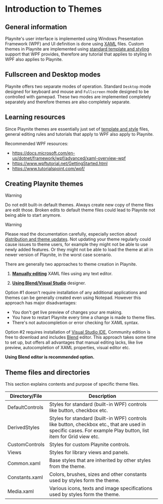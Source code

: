 # Introduction to Themes

General information
---------------------

Playnite's user interface is implemented using Windows Presentation Framework (WPF) and UI definition is done using [XAML](https://docs.microsoft.com/en-us/dotnet/framework/wpf/advanced/xaml-overview-wpf) files. Custom themes in Playnite are implemented using [standard template and styling](https://docs.microsoft.com/en-us/dotnet/framework/wpf/controls/styling-and-templating) support that WPF provides, therefore any tutorial that applies to styling in WPF also applies to Playnite.

Fullscreen and Desktop modes
---------------------

Playnite offers two separate modes of operation. Standard `Desktop` mode designed for keyboard and mouse and `Fullscreen` mode designed to be controlled with gamepad. These two modes are implemented completely separately and therefore themes are also completely separate.

Learning resources
---------------------

Since Playnite themes are essentially just set of [template and style](https://docs.microsoft.com/en-us/dotnet/framework/wpf/controls/styling-and-templating) files, general editing rules and tutorials that apply to WPF also apply to Playnite.

Recommended WPF resources:
* https://docs.microsoft.com/en-us/dotnet/framework/wpf/advanced/xaml-overview-wpf
* https://www.wpftutorial.net/GettingStarted.html
* https://www.tutorialspoint.com/wpf/

Creating Playnite themes
---------------------

> [!WARNING] 
> Do not edit built-in default themes. Always create new copy of theme files are edit those. Broken edits to default theme files could lead to Playnite not being able to start anymore.

> [!WARNING] 
> Please read the documentation carefully, especially section about [distribution and theme updates](distributionAndUpdates.md). Not updating your theme regularly could cause issues to theme users, for example they might not be able to use newly added features. Or they might not be able to load the theme at all in newer version of Playnite, in the worst case scenario.

There are generally two approaches to theme creation in Playnite.

1. **[Manually editing](manualEditing.md)** XAML files using any text editor.

2. **[Using Blend/Visual Studio](usingDesigner.md)** designer.

Option #1 doesn't require installation of any additional applications and themes can be generally created even using Notepad. However this approach has major disadvantages:
* You don't get live preview of changes your are making.
* You have to restart Playnite every time a change is made to theme files.
* There's not autocompletion or error checking for XAML syntax.

Option #2 requires installation of [Visual Studio IDE](https://visualstudio.microsoft.com/), Community edition is free to download and includes [Blend](https://docs.microsoft.com/en-us/visualstudio/designers/creating-a-ui-by-using-blend-for-visual-studio?view=vs-2019) editor. This approach takes some time to set up, but offers all advantages that manual editing lacks, like live preview, autocompletion of XAML properties, visual editor etc. 

**Using Blend editor is recommended option.**

Theme files and directories
---------------------

This section explains contents and purpose of specific theme files.

| Directory/File | Description |
| -- | -- |
| DefaultControls | Styles for standard (built-in WPF) controls like button, checkbox etc. |
| DerivedStyles | Styles for standard (built-in WPF) controls like button, checkbox etc., that are used in specific cases. For example Play button, list item for Grid view etc. |
| CustomControls | Styles for custom Playnite controls. |
| Views | Styles for library views and panels. |
| Common.xaml | Base styles that are inherited by other styles from the theme. |
| Constants.xaml | Colors, brushes, sizes and other constants used by styles form the theme. |
| Media.xaml | Various icons, texts and image specifications used by styles form the theme.  |
